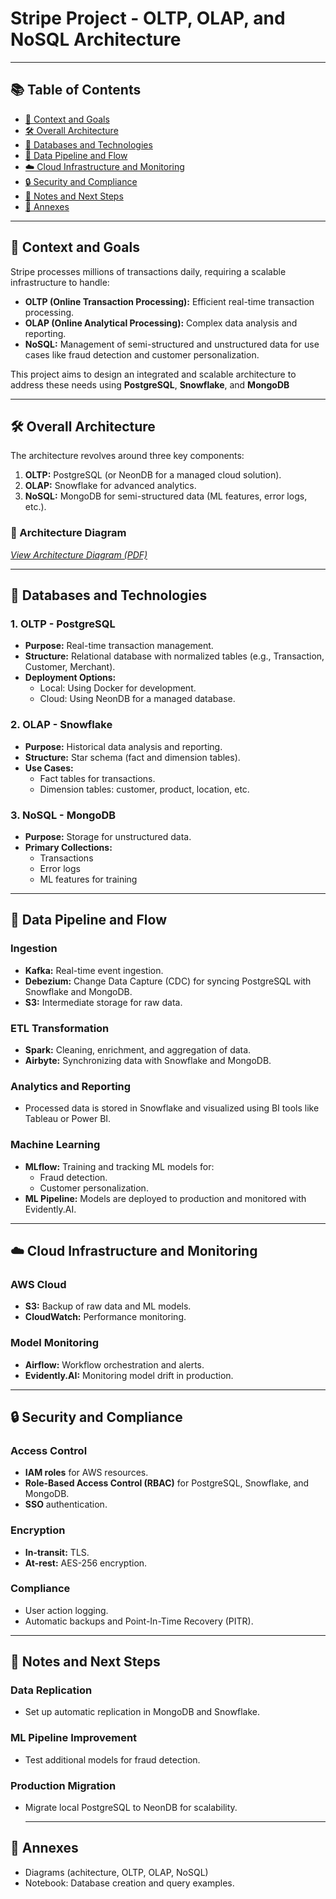 # Stripe Project - OLTP, OLAP, and NoSQL Architecture

---

## 📚 Table of Contents
- [🎯 Context and Goals](#-context-and-goals)
- [🛠️ Overall Architecture](#️-overall-architecture)
- [💾 Databases and Technologies](#-databases-and-technologies)
- [🔄 Data Pipeline and Flow](#-data-pipeline-and-flow)
- [☁️ Cloud Infrastructure and Monitoring](#️-cloud-infrastructure-and-monitoring)
- [🔒 Security and Compliance](#-security-and-compliance)
- [📝 Notes and Next Steps](#-notes-and-next-steps)
- [📂 Annexes](#-annexes)

---

## 🎯 Context and Goals
Stripe processes millions of transactions daily, requiring a scalable infrastructure to handle:
- **OLTP (Online Transaction Processing):** Efficient real-time transaction processing.
- **OLAP (Online Analytical Processing):** Complex data analysis and reporting.
- **NoSQL:** Management of semi-structured and unstructured data for use cases like fraud detection and customer personalization.

This project aims to design an integrated and scalable architecture to address these needs using **PostgreSQL**, **Snowflake**, and **MongoDB**

---

## 🛠️ Overall Architecture
The architecture revolves around three key components:
1. **OLTP:** PostgreSQL (or NeonDB for a managed cloud solution).
2. **OLAP:** Snowflake for advanced analytics.
3. **NoSQL:** MongoDB for semi-structured data (ML features, error logs, etc.).

### 🌟 Architecture Diagram
*[View Architecture Diagram (PDF)](STRIPE_ARCHITECTURE.pdf)*

---

## 💾 Databases and Technologies

### 1. **OLTP - PostgreSQL**
- **Purpose:** Real-time transaction management.
- **Structure:** Relational database with normalized tables (e.g., Transaction, Customer, Merchant).
- **Deployment Options:**
  - Local: Using Docker for development.
  - Cloud: Using NeonDB for a managed database.

### 2. **OLAP - Snowflake**
- **Purpose:** Historical data analysis and reporting.
- **Structure:** Star schema (fact and dimension tables).
- **Use Cases:**
  - Fact tables for transactions.
  - Dimension tables: customer, product, location, etc.

### 3. **NoSQL - MongoDB**
- **Purpose:** Storage for unstructured data.
- **Primary Collections:**
  - Transactions
  - Error logs
  - ML features for training

---

## 🔄 Data Pipeline and Flow

### **Ingestion**
- **Kafka:** Real-time event ingestion.
- **Debezium:** Change Data Capture (CDC) for syncing PostgreSQL with Snowflake and MongoDB.
- **S3:** Intermediate storage for raw data.

### **ETL Transformation**
- **Spark:** Cleaning, enrichment, and aggregation of data.
- **Airbyte:** Synchronizing data with Snowflake and MongoDB.

### **Analytics and Reporting**
- Processed data is stored in Snowflake and visualized using BI tools like Tableau or Power BI.

### **Machine Learning**
- **MLflow:** Training and tracking ML models for:
  - Fraud detection.
  - Customer personalization.
- **ML Pipeline:** Models are deployed to production and monitored with Evidently.AI.

---

## ☁️ Cloud Infrastructure and Monitoring

### **AWS Cloud**
- **S3:** Backup of raw data and ML models.
- **CloudWatch:** Performance monitoring.

### **Model Monitoring**
- **Airflow:** Workflow orchestration and alerts.
- **Evidently.AI:** Monitoring model drift in production.

---

## 🔒 Security and Compliance

### **Access Control**
- **IAM roles** for AWS resources.
- **Role-Based Access Control (RBAC)** for PostgreSQL, Snowflake, and MongoDB.
- **SSO** authentication.

### **Encryption**
- **In-transit:** TLS.
- **At-rest:** AES-256 encryption.

### **Compliance**
- User action logging.
- Automatic backups and Point-In-Time Recovery (PITR).

---

## 📝 Notes and Next Steps

### **Data Replication**
- Set up automatic replication in MongoDB and Snowflake.
  
### **ML Pipeline Improvement**
- Test additional models for fraud detection.

### **Production Migration**
- Migrate local PostgreSQL to NeonDB for scalability.

  ---

## 📂 Annexes

- Diagrams (achitecture, OLTP, OLAP, NoSQL)
- Notebook: Database creation and query examples.
